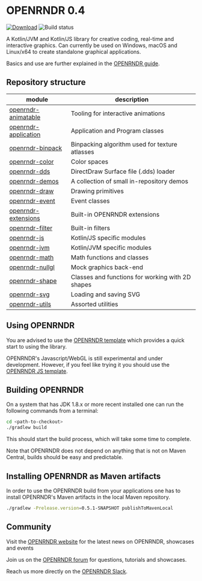 # OPENRNDR 0.4

[![Download](https://maven-badges.herokuapp.com/maven-central/org.openrndr/openrndr/badge.svg)](https://mvnrepository.com/artifact/org.openrndr/openrndr-core)
![Build status](https://github.com/openrndr/openrndr/actions/workflows/build-on-commit.yml/badge.svg)

A Kotlin/JVM and Kotlin/JS library for creative coding, real-time and interactive graphics. Can currently be used on Windows, macOS and Linux/x64 to create standalone graphical applications.

Basics and use are further explained in the [OPENRNDR guide](https://guide.openrndr.org).

## Repository structure

| module              | description          |
----------------------|-----------------------
| [openrndr-animatable](openrndr-animatable) | Tooling for interactive animations |
| [openrndr-application](openrndr-application) | Application and Program classes |
| [openrndr-binpack](openrndr-binpack) | Binpacking algorithm used for texture atlasses |
| [openrndr-color](openrndr-color) | Color spaces |
| [openrndr-dds](openrndr-dds) | DirectDraw Surface file (.dds) loader |
| [openrndr-demos](openrndr-demos) | A collection of small in-repository demos |
| [openrndr-draw](openrndr-draw) | Drawing primitives |
| [openrndr-event](openrndr-event) | Event classes |
| [openrndr-extensions](openrndr-extensions) | Built-in OPENRNDR extensions |
| [openrndr-filter](openrndr-filter)| Built-in filters |
| [openrndr-js](openrndr-js) | Kotlin/JS specific modules |
| [openrndr-jvm](openrndr-jvm) | Kotlin/JVM specific modules |
| [openrndr-math](openrndr-math) | Math functions and classes |
| [openrndr-nullgl](openrndr-nullgl) | Mock graphics back-end |
| [openrndr-shape](openrndr-shape) | Classes and functions for working with 2D shapes |
| [openrndr-svg](openrndr-svg) | Loading and saving SVG |
| [openrndr-utils](openrndr-utils) | Assorted utilities |

## Using OPENRNDR

You are advised to use the [OPENRNDR template](https://github.com/openrndr/openrndr-template) which provides a quick start to using the library.

OPENRNDR's Javascript/WebGL is still experimental and under development. However, if you feel like trying it you should use the 
[OPENRNDR JS template](https://github.com/openrndr/openrndr-js-template).


## Building OPENRNDR

On a system that has JDK 1.8.x or more recent installed one can run the following commands from a terminal:

```sh
cd <path-to-checkout>
./gradlew build
```

This should start the build process, which will take some time to complete.

Note that OPENRNDR does not depend on anything that is not on Maven Central, builds should be easy and predictable.

## Installing OPENRNDR as Maven artifacts

In order to use the OPENRNDR build from your applications one has to install OPENRNDR's Maven artifacts in the local Maven repository.

```sh
./gradlew -Prelease.version=0.5.1-SNAPSHOT publishToMavenLocal
```

## Community

Visit the [OPENRNDR website](https://openrndr.org) for the latest news on OPENRNDR, showcases and events 

Join us on the [OPENRNDR forum](https://openrndr.discourse.group) for questions, tutorials and showcases.

Reach us more directly on the [OPENRNDR Slack](https://communityinviter.com/apps/openrndr/openrndr).
